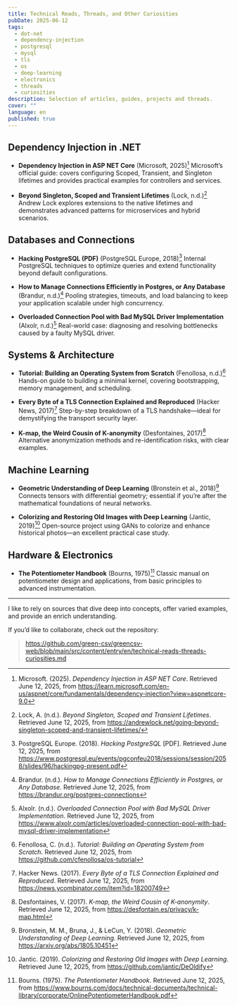 ```yaml
---
title: Technical Reads, Threads, and Other Curiosities
pubDate: 2025-06-12
tags:
  - dot-net
  - dependency-injection
  - postgresql
  - mysql
  - tls
  - os
  - deep-learning
  - electronics
  - threads
  - curiosities
description: Selection of articles, guides, projects and threads.
cover: ""
language: en
published: true
---
```


## Dependency Injection in .NET

- **Dependency Injection in ASP NET Core** (Microsoft, 2025)[^1] 
  Microsoft’s official guide: covers configuring Scoped, Transient, and Singleton lifetimes and provides practical examples for controllers and services.

- **Beyond Singleton, Scoped and Transient Lifetimes** (Lock, n.d.)[^2] 
  Andrew Lock explores extensions to the native lifetimes and demonstrates advanced patterns for microservices and hybrid scenarios.

## Databases and Connections

- **Hacking PostgreSQL (PDF)** (PostgreSQL Europe, 2018)[^3] 
  Internal PostgreSQL techniques to optimize queries and extend functionality beyond default configurations.

- **How to Manage Connections Efficiently in Postgres, or Any Database** (Brandur, n.d.)[^4] 
  Pooling strategies, timeouts, and load balancing to keep your application scalable under high concurrency.

- **Overloaded Connection Pool with Bad MySQL Driver Implementation** (Alxolr, n.d.)[^5] 
  Real-world case: diagnosing and resolving bottlenecks caused by a faulty MySQL driver.

## Systems & Architecture

- **Tutorial: Building an Operating System from Scratch** (Fenollosa, n.d.)[^6] 
  Hands-on guide to building a minimal kernel, covering bootstrapping, memory management, and scheduling.

- **Every Byte of a TLS Connection Explained and Reproduced** (Hacker News, 2017)[^7] 
  Step-by-step breakdown of a TLS handshake—ideal for demystifying the transport security layer.

- **K-map, the Weird Cousin of K-anonymity** (Desfontaines, 2017)[^8] 
  Alternative anonymization methods and re-identification risks, with clear examples.

## Machine Learning

- **Geometric Understanding of Deep Learning** (Bronstein et al., 2018)[^9] 
  Connects tensors with differential geometry; essential if you’re after the mathematical foundations of neural networks.

- **Colorizing and Restoring Old Images with Deep Learning** (Jantic, 2019)[^10] 
  Open-source project using GANs to colorize and enhance historical photos—an excellent practical case study.

## Hardware & Electronics

- **The Potentiometer Handbook** (Bourns, 1975)[^11] 
  Classic manual on potentiometer design and applications, from basic principles to advanced instrumentation.
---

I like to rely on sources that dive deep into concepts, offer varied examples, and provide an enrich understanding.

If you’d like to collaborate, check out the repository:  
> https://github.com/green-csv/greencsv-web/blob/main/src/content/entry/en/technical-reads-threads-curiosities.md

[^1]:Microsoft. (2025). *Dependency Injection in ASP NET Core*. Retrieved June 12, 2025, from https://learn.microsoft.com/en-us/aspnet/core/fundamentals/dependency-injection?view=aspnetcore-9.0  
[^2]:Lock, A. (n.d.). *Beyond Singleton, Scoped and Transient Lifetimes*. Retrieved June 12, 2025, from https://andrewlock.net/going-beyond-singleton-scoped-and-transient-lifetimes/  
[^3]: PostgreSQL Europe. (2018). *Hacking PostgreSQL* [PDF]. Retrieved June 12, 2025, from https://www.postgresql.eu/events/pgconfeu2018/sessions/session/2058/slides/96/hackingpg-present.pdf  
[^4]: Brandur. (n.d.). *How to Manage Connections Efficiently in Postgres, or Any Database*. Retrieved June 12, 2025, from https://brandur.org/postgres-connections  
[^5]: Alxolr. (n.d.). *Overloaded Connection Pool with Bad MySQL Driver Implementation*. Retrieved June 12, 2025, from https://www.alxolr.com/articles/overloaded-connection-pool-with-bad-mysql-driver-implementation  
[^6]: Fenollosa, C. (n.d.). *Tutorial: Building an Operating System from Scratch*. Retrieved June 12, 2025, from https://github.com/cfenollosa/os-tutorial  
[^7]: Hacker News. (2017). *Every Byte of a TLS Connection Explained and Reproduced*. Retrieved June 12, 2025, from https://news.ycombinator.com/item?id=18200749  
[^8]: Desfontaines, V. (2017). *K-map, the Weird Cousin of K-anonymity*. Retrieved June 12, 2025, from https://desfontain.es/privacy/k-map.html  
[^9]: Bronstein, M. M., Bruna, J., & LeCun, Y. (2018). *Geometric Understanding of Deep Learning*. Retrieved June 12, 2025, from https://arxiv.org/abs/1805.10451  
[^10]: Jantic. (2019). *Colorizing and Restoring Old Images with Deep Learning*. Retrieved June 12, 2025, from https://github.com/jantic/DeOldify  
[^11]: Bourns. (1975). *The Potentiometer Handbook*. Retrieved June 12, 2025, from https://www.bourns.com/docs/technical-documents/technical-library/corporate/OnlinePotentiometerHandbook.pdf  
